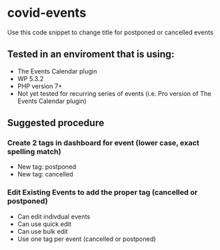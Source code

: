 # covid-events
Use this code snippet to change title for postponed or cancelled events
## Tested in an enviroment that is using:
* The Events Calendar plugin 
* WP 5.3.2
* PHP version 7+
* Not yet tested for recurring series of events (i.e. Pro version of The Events Calendar plugin)
## Suggested procedure
### Create 2 tags in dashboard for event (lower case, exact spelling match)
* New tag: postponed
* New tag: cancelled
### Edit Existing Events to add the proper tag (cancelled or postponed)
* Can edit indivdual events 
* Can use quick edit
* Can use bulk edit
* Use one tag per event (cancelled or postponed)
